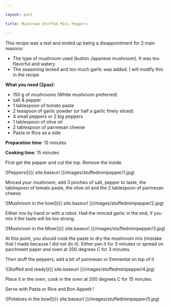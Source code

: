 ```yaml
---

layout: post

title: Mushroom Stuffed Mini Peppers

---
```


This recipe was a test and ended up being a disappointment for 2 main reasons:

- The type of mushroom used (button Japanese mushroom). It was too flavorful and watery
- The seasoning lacked and too much garlic was added. I will modify this in the recipe

**What you need (2pax):**

- 150 g of mushrooms (White mushroom preferred)
- salt & pepper
- 1 tablespoon of tomato paste
- 2 teaspoon of garlic powder (or half a garlic finely sliced)
- 4 small peppers or 2 big peppers
- 1 tablespoon of olive oil
- 2 tablespoon of parmesan cheese
- Pasta or Rice as a side



**Preparation time**: 15 minutes

**Cooking time**: 15 minutes



First get the pepper and cut the top. Remove the inside.

![Peppersl]({{ site.baseurl }}/images/stuffedminipepper/1.jpg)



Minced your mushroom, add 3 pinches of salt, pepper to taste, the tablespoon of tomato paste, the olive oil and the 2 tablespoon of parmesan cheese.

![Mushroom in the bowl]({{ site.baseurl }}/images/stuffedminipepper/2.jpg)

Either mix by hand or with a robot. Had the minced garlic in the end, if you mix it the taste will be too strong.

![Mushroom in the Mixer]({{ site.baseurl }}/images/stuffedminipepper/3.jpg)

At this point, you should cook the paste to dry the mushroom mix (mistake that I made because I did not do it). Either pan it for 3 minutes or spread on parchment paper and oven at 200 degrees C for 3 minutes.



Then stuff the peppers, add a bit of parmesan or Emmental on top of it

![Stuffed and ready]({{ site.baseurl }}/images/stuffedminipepper/4.jpg)

Place it in the oven, cook in the oven at 200 degrees C for 15 minutes.



Serve with Pasta or Rice and Bon Appetit !

![Potatoes in the bowl]({{ site.baseurl }}/images/stuffedminipepper/5.jpg)

